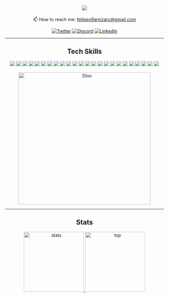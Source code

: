 <div align=center>
  
  # <img src="http://readme-typing-svg.herokuapp.com/?size=30&color=FBD1D1&center=true&vCenter=true&lines=%3Ewhoami;I'm+Felipe" />
  
  📫 How to reach me: felipevillamizarc@gmail.com 

[![Twitter](https://img.shields.io/badge/twitter-%231DA1F2.svg?&style=for-the-badge&logo=twitter&logoColor=white)](https://twitter.com/felipevcc_)
[![Discord](https://img.shields.io/badge/Discord-%235865F2.svg?style=for-the-badge&logo=discord&logoColor=white)](https://discord.com/users/314901228301844491)
[![LinkedIn](https://img.shields.io/badge/linkedin-%230077B5.svg?&style=for-the-badge&logo=linkedin&logoColor=white)](https://www.linkedin.com/in/felipevc)

  <hr>
 
  ## Tech Skills 

  <img src="https://img.shields.io/badge/-Python-98b982?style=for-the-badge&logo=python&logoColor=98b982&labelColor=282828">
  <img src="https://img.shields.io/badge/-Flask-303439?style=for-the-badge&logo=flask&logoColor=dadada&labelColor=282828">
  <img src="https://img.shields.io/badge/-C-979DAC?style=for-the-badge&logo=c&logoColor=979DAC&labelColor=282828">
  <img src="https://img.shields.io/badge/-Java-ED8B00?style=for-the-badge&logo=openjdk&logoColor=ED8B00&labelColor=282828">
  <img src="https://img.shields.io/badge/-Spring-6DB33F?style=for-the-badge&logo=spring&logoColor=6DB33F&labelColor=282828">
  <img src="https://img.shields.io/badge/-Js-F5F095?style=for-the-badge&logo=Javascript&logoColor=F5F095&labelColor=282828">
  <img src="https://img.shields.io/badge/-Node.js-8DBD5F?style=for-the-badge&logo=node.js&logoColor=8DBD5F&labelColor=282828">
  <img src="https://img.shields.io/badge/-Express-404D59?style=for-the-badge&logo=express&logoColor=ffffff&labelColor=282828">
  <img src="https://img.shields.io/badge/-Ts-397dc6?style=for-the-badge&logo=typescript&logoColor=397dc6&labelColor=282828">
  <img src="https://img.shields.io/badge/-React-4DA2D1?style=for-the-badge&logo=react&logoColor=4DA2D1&labelColor=1D2128">
  <img src="https://img.shields.io/badge/-Angular-E23237?style=for-the-badge&logo=angular&logoColor=E23237&labelColor=1D2128">
  <img src="https://img.shields.io/badge/-jQuery-1E608C?style=for-the-badge&logo=jQuery&logoColor=1E608C&labelColor=282828">
  <img src="https://img.shields.io/badge/-MySQL-338DBF?style=for-the-badge&logo=mysql&logoColor=338DBF&labelColor=282828">
  <img src="https://img.shields.io/badge/-Oracle-C94634?style=for-the-badge&logo=oracle&logoColor=C94634&labelColor=282828">
  <img src="https://img.shields.io/badge/-PostgreSQL-316192?style=for-the-badge&logo=postgresql&logoColor=316192&labelColor=282828">
  <img src="https://img.shields.io/badge/-Mongodb-118B4B?style=for-the-badge&logo=mongodb&logoColor=118B4B&labelColor=282828">
  <img src="https://img.shields.io/badge/-AWS-232F3E?style=for-the-badge&logo=amazon-aws&logoColor=white&labelColor=282828">
  <img src="https://img.shields.io/badge/-Docker-338DBF?style=for-the-badge&logo=docker&logoColor=338DBF&labelColor=282828">
  <img src="https://img.shields.io/badge/-HTML-E49C55?style=for-the-badge&logo=html5&logoColor=E49C55&labelColor=282828">
  <img src="https://img.shields.io/badge/-CSS-4DA2D1?style=for-the-badge&logo=css3&logoColor=4DA2D1&labelColor=282828">
  <img src="https://img.shields.io/badge/-Sass-CC6699?style=for-the-badge&logo=sass&logoColor=CC6699&labelColor=282828">
  <img src="https://img.shields.io/badge/-Redux-593D88?style=for-the-badge&logo=redux&logoColor=white&labelColor=282828">
  <img src="https://img.shields.io/badge/-GIT-C46339?style=for-the-badge&logo=git&logoColor=C46339&labelColor=282828">
  <img src="https://img.shields.io/badge/-linux-9E9E9E?style=for-the-badge&logo=linux&logoColor=9E9E9E&labelColor=282828">
  <br><br>
  <img alt="Dino" width="420" src="https://i.imgur.com/mWcyyn7.gif"><br>
  <hr>

  ## Stats

  <a href="https://github.com/felipevcc">
    <img height="191" src="https://github-readme-stats.vercel.app/api?username=felipevcc&show_icons=true&bg_color=282A36&text_color=D9E0EE&icon_color=FBD1D1&title_color=FBD1D1&border_color=676871" alt="stats" />
    <img height="191" src="https://github-readme-stats.vercel.app/api/top-langs?username=felipevcc&show_icons=true&locale=en&layout=compact&bg_color=282A36&text_color=D9E0EE&title_color=FBD1D1&border_color=676871&langs_count=8" alt="top" />
  </a>
</div>
